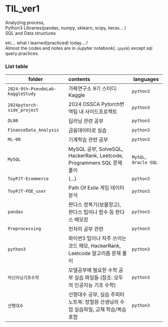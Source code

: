 # TIL_ver1
Analyzing process,  
Python3 Libraries(pandas, numpy, sklearn, scipy, keras... )  
SQL and Data structures

etc... what I learned(practiced) today....!  
Almost the codes and notes are in Jupyter notebook(`.ipynb`) except sql query practices.

### List table
| folder | contents | languages |
|---|:---|---|
| `2024-9th-PseudoLab-KaggleStudy` | 가짜연구소 9기 스터디: Kaggle | `python3` |
| `2024pytorch-side_project` | 2024 OSSCA Pytorch번역팀 내 사이드프로젝트 | `python3` |
| `DL00` | 딥러닝 관련 공부 | `python3` |
| `FinanceData_Analysis` | 금융데이터로 실습 | `python3` |
| `ML-00` | 기계학습 관련 공부 | `python3` |
| `MySQL` |  MySQL 공부, SolveSQL, HackerRank, Leetcode, Programmers SQL 문제 풀이 | `MySQL`, `Oracle SQL` |
| `ToyPJT-Ecommerce` | (...) | `python3` |
| `ToyPJT-POE_user` | Path Of Exile 게임 데이터 분석 | `python3` |
| `pandas` | 판다스 정복기(보물창고), 판다스 팁이나 함수 등 판다스 메모장 | `python3` |
| `Preprocessing` | 전처리 공부 관련 | `python3` |
| `python3` | 파이썬3 팁이나 자주 쓰이는 코드 메모, HackerRank, Leetcode 알고리즘 문제 풀이 | `python3` |
| `머신러닝기초수학` | 모델공부에 필요한 수학 공부 실습 파일들 (참조: 모두의 인공지능 기초 수학) | `python3` |
| `선형대수` | 선형대수 공부, 실습 주피터노트북: 장철원 선생님의 수업 실습파일, 교재 학습/복습 포함 | `python3` |


<!--
### 학습에 참고한 교재 리스트
| subject | books | languages |
|---|:---|---|
| 머신러닝 | [선형대수와 통계학으로 배우는 머신러닝 with 파이썬](http://www.kyobobook.co.kr/product/detailViewKor.laf?mallGb=KOR&ejkGb=KOR&barcode=9791165920395&orderClick=SPY) (장철원, 비제이퍼블릭, 2021) | `python3` |
| 시계열 |  [실전 시계열 분석](http://www.kyobobook.co.kr/product/detailViewKor.laf?ejkGb=KOR&mallGb=KOR&barcode=9791162244081&orderClick=LEA&Kc=) (Aileen Nielsen 저, 박찬성 역, 한빛미디어, 2021) | `python3` |
| 통계학 |  [데이터 과학을 위한 통계 2판](http://www.kyobobook.co.kr/product/detailViewKor.laf?mallGb=KOR&ejkGb=KOR&barcode=9791162244180&orderClick=JAj) (Peter Bruce, Andrew Bruce, Peter Gedeck 저, 이준용 역, 한빛미디어, 2021) | `python3` |
| 선형대수 |  [알고리즘 구현으로 배우는 선형대수 with 파이썬](http://www.kyobobook.co.kr/product/detailViewKor.laf?ejkGb=KOR&mallGb=KOR&barcode=9791165921125&orderClick=LOA&Kc=) (장철원, 비제이퍼블릭, 2021) | `python3` |
| 판다스 | [Learning Pandas $2/e$](https://product.kyobobook.co.kr/detail/S000035189527) (Michael Heydt 저, 이태상 역, acornpub, 2018) | `python3` |
| 머신러닝기초수학 | [머신 러닝 딥 러닝에 필요한 기초 수학 with 파이썬(프로그래밍인사이트)](http://www.kyobobook.co.kr/product/detailViewKor.laf?ejkGb=KOR&mallGb=KOR&barcode=9788966262854&orderClick=LEa&Kc=) (조준우, 인사이트, 2020) | `python3` |
| 딥러닝 | [밑바닥부터 시작하는 딥러닝](http://www.kyobobook.co.kr/product/detailViewKor.laf?ejkGb=KOR&mallGb=KOR&barcode=9788968484636&orderClick=LEA&Kc=) (사이토 고키 저, 개앞맵시 역, 한빛미디어, 2017) | `python3` |
|        | [딥러닝을 이용한 정형 데이터 분석](https://product.kyobobook.co.kr/detail/S000061353647) (Mark Ryan , 박찬성 역, 책만, 2022) | `python3` |
-->
